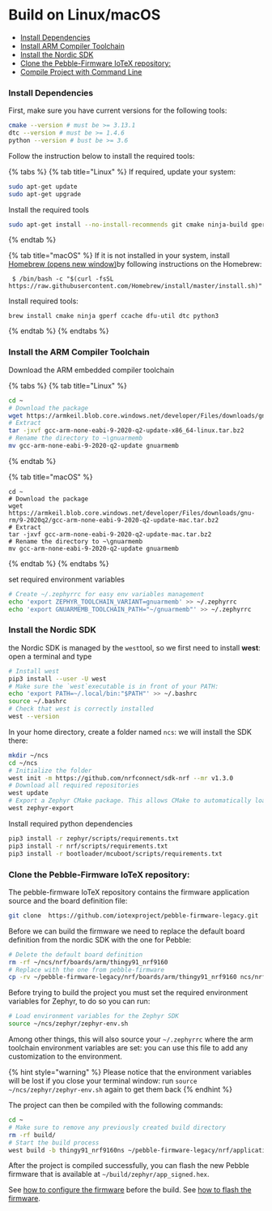 # Build on Linux/macOS

* [Install Dependencies](https://docs.iotex.io/developer/hardware/pebble-build-linux.html#install-dependencies)
* [Install ARM Compiler Toolchain](https://docs.iotex.io/developer/hardware/pebble-build-linux.html#install-arm-compiler-toolchain)
* [Install the Nordic SDK](https://docs.iotex.io/developer/hardware/pebble-build-linux.html#install-the-nordic-sdk)
* [Clone the Pebble-Firmware IoTeX repository:](https://docs.iotex.io/developer/hardware/pebble-build-linux.html#clone-the-pebble-firmware-iotex-repository)
* [Compile Project with Command Line](https://docs.iotex.io/developer/hardware/pebble-build-linux.html#compile-project-with-command-line)

### Install Dependencies <a href="#install-dependencies" id="install-dependencies"></a>

First, make sure you have current versions for the following tools:

```bash
cmake --version # must be >= 3.13.1
dtc --version # must be >= 1.4.6
python --version # bust be >= 3.6
```

Follow the instruction below to install the required tools:

{% tabs %}
{% tab title="Linux" %}
If required, update your system:

```bash
sudo apt-get update
sudo apt-get upgrade
```

Install the required tools

```bash
sudo apt-get install --no-install-recommends git cmake ninja-build gperf ccache dfu-util device-tree-compiler wget python3-dev python3-pip python3-setuptools python3-tk python3-wheel xz-utils file make gcc gcc-multilib g++-multilib libsdl2-dev
```
{% endtab %}

{% tab title="macOS" %}
If it is not installed in your system, install [Homebrew (opens new window)](https://brew.sh)by following instructions on the Homebrew:

```
 $ /bin/bash -c "$(curl -fsSL https://raw.githubusercontent.com/Homebrew/install/master/install.sh)"
```

Install required tools:

```
brew install cmake ninja gperf ccache dfu-util dtc python3
```
{% endtab %}
{% endtabs %}

### Install the ARM Compiler Toolchain <a href="#install-arm-compiler-toolchain" id="install-arm-compiler-toolchain"></a>

Download the ARM embedded compiler toolchain

{% tabs %}
{% tab title="Linux" %}
```bash
cd ~
# Download the package
wget https://armkeil.blob.core.windows.net/developer/Files/downloads/gnu-rm/9-2020q2/gcc-arm-none-eabi-9-2020-q2-update-x86_64-linux.tar.bz2
# Extract
tar -jxvf gcc-arm-none-eabi-9-2020-q2-update-x86_64-linux.tar.bz2
# Rename the directory to ~\gnuarmemb
mv gcc-arm-none-eabi-9-2020-q2-update gnuarmemb

```


{% endtab %}

{% tab title="macOS" %}
```
cd ~
# Download the package
wget https://armkeil.blob.core.windows.net/developer/Files/downloads/gnu-rm/9-2020q2/gcc-arm-none-eabi-9-2020-q2-update-mac.tar.bz2
# Extract
tar -jxvf gcc-arm-none-eabi-9-2020-q2-update-mac.tar.bz2
# Rename the directory to ~\gnuarmemb
mv gcc-arm-none-eabi-9-2020-q2-update gnuarmemb
```


{% endtab %}
{% endtabs %}

set required environment variables

```bash
# Create ~/.zephyrrc for easy env variables management
echo 'export ZEPHYR_TOOLCHAIN_VARIANT=gnuarmemb' >> ~/.zephyrrc
echo 'export GNUARMEMB_TOOLCHAIN_PATH="~/gnuarmemb"' >> ~/.zephyrrc
```

### Install the Nordic SDK <a href="#install-the-nordic-sdk" id="install-the-nordic-sdk"></a>

the Nordic SDK is managed by the `west`tool, so we first need to install **west**: open a terminal and type

```bash
# Install west
pip3 install --user -U west
# Make sure the `west`executable is in front of your PATH:
echo 'export PATH=~/.local/bin:"$PATH"' >> ~/.bashrc
source ~/.bashrc
# Check that west is correctly installed
west --version

```

In your home directory, create a folder named `ncs`: we will install the SDK there:

```bash
mkdir ~/ncs
cd ~/ncs
# Initialize the folder
west init -m https://github.com/nrfconnect/sdk-nrf --mr v1.3.0
# Download all required repositories
west update
# Export a Zephyr CMake package. This allows CMake to automatically load the boilerplate code required for building nRF Connect SDK applications:
west zephyr-export

```

Install required python dependencies

```bash
pip3 install -r zephyr/scripts/requirements.txt
pip3 install -r nrf/scripts/requirements.txt
pip3 install -r bootloader/mcuboot/scripts/requirements.txt
```

### Clone the Pebble-Firmware IoTeX repository: <a href="#clone-the-pebble-firmware-iotex-repository" id="clone-the-pebble-firmware-iotex-repository"></a>

The pebble-firmware IoTeX repository contains the firmware application source and the board definition file:

```bash
git clone  https://github.com/iotexproject/pebble-firmware-legacy.git
```

Before we can build the firmware we need to replace the default board definition from the nordic SDK with the one for Pebble:

```bash
# Delete the default board definition
rm -rf ~/ncs/nrf/boards/arm/thingy91_nrf9160
# Replace with the one from pebble-firmware
cp -rv ~/pebble-firmware-legacy/nrf/boards/arm/thingy91_nrf9160 ncs/nrf/boards/arm/
```

Before trying to build the project you must set the required environment variables for Zephyr, to do so you can run:

```bash
# Load environment variables for the Zephyr SDK
source ~/ncs/zephyr/zephyr-env.sh
```

Among other things, this will also source your `~/.zephyrrc` where the arm toolchain environment variables are set: you can use this file to add any customization to the environment.

{% hint style="warning" %}
Please notice that the environment variables will be lost if you close your terminal window: run `source ~/ncs/zephyr/zephyr-env.sh` again to get them back
{% endhint %}

The project can then be compiled with the following commands:

```bash
cd ~
# Make sure to remove any previously created build directory
rm -rf build/
# Start the build process
west build -b thingy91_nrf9160ns ~/pebble-firmware-legacy/nrf/applications/asset_tracker/
```

After the project is compiled successfully, you can flash the new Pebble firmware that is available at `~/build/zephyr/app_signed.hex`.

See [how to configure the firmware](https://docs.iotex.io/developer/hardware/pebble-configure) before the build. See [how to flash the firmware](https://docs.iotex.io/developer/hardware/pebble-flash).
